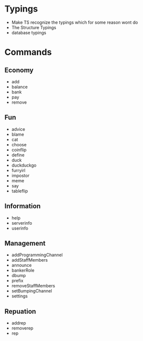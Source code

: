 # Typings
- Make TS recognize the typings which for some reason wont do
- The Structure Typings
- database typings

# Commands

## Economy
- add
- balance
- bank
- pay
- remove

## Fun
- advice
- blame
- cat
- choose
- coinflip
- define
- duck
- duckduckgo
- furryirl
- impostor
- meme
- say
- tableflip

## Information
- help
- serverinfo
- userinfo

## Management
- addProgrammingChannel
- addStaffMembers
- announce
- bankerRole
- dbump
- prefix
- removeStaffMembers
- setBumpingChannel
- settings


## Repuation
- addrep
- removerep
- rep